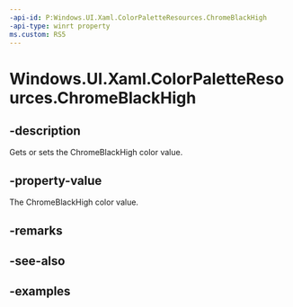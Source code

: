 ```yaml
---
-api-id: P:Windows.UI.Xaml.ColorPaletteResources.ChromeBlackHigh
-api-type: winrt property
ms.custom: RS5
---
```


<!-- Property syntax.
public IReference<Color> ChromeBlackHigh { get;  set; }
-->

# Windows.UI.Xaml.ColorPaletteResources.ChromeBlackHigh

## -description

Gets or sets the ChromeBlackHigh color value.

## -property-value

The ChromeBlackHigh color value.

## -remarks

## -see-also

## -examples

